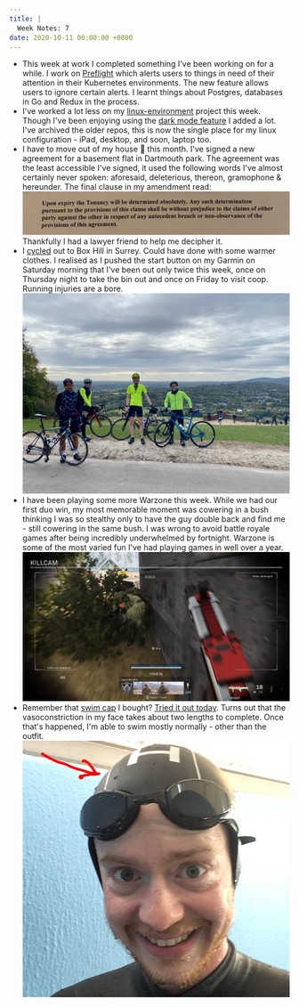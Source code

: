 ```yaml
---
title: |
  Week Notes: 7
date: 2020-10-11 00:00:00 +0000
---
```


- This week at work I completed something I've been working on for a while. I work on [Preflight](http://preflight.jetstack.io/) which alerts users to things in need of their attention in their Kubernetes environments. The new feature allows users to ignore certain alerts. I learnt things about Postgres, databases in Go and Redux in the process.
- I've worked a lot less on my [linux-environment](https://github.com/charlieegan3/linux-environment) project this week. Though I've been enjoying using the [dark mode feature](https://twitter.com/charlieegan3/status/1312904260355584000) I added a lot. I've archived the older repos, this is now the single place for my linux configuration - iPad, desktop, and soon, laptop too.
- I have to move out of my house 🏡 this month. I've signed a new agreement for a basement flat in Dartmouth park. The agreement was the least accessible I've signed, it used the following words I've almost certainly never spoken: aforesaid, deleterious, thereon, gramophone & hereunder. The final clause in my amendment read:
    ![C99100B1-3047-4184-8BF8-512A6D32EA9B.jpeg](C99100B1-3047-4184-8BF8-512A6D32EA9B.jpeg)
    Thankfully I had a lawyer friend to help me decipher it.
- I [cycled](https://www.strava.com/activities/4175988856) out to Box Hill in Surrey. Could have done with some warmer clothes. I realised as I pushed the start button on my Garmin on Saturday morning that I've been out only twice this week, once on Thursday night to take the bin out and once on Friday to visit coop. Running injuries are a bore.
    ![FA623221-2ABC-4F57-ABD9-FF94885B6B07.jpeg](FA623221-2ABC-4F57-ABD9-FF94885B6B07.jpeg)
- I have been playing some more Warzone this week. While we had our first duo win, my most memorable moment was cowering in a bush thinking I was so stealthy only to have the guy double back and find me - still cowering in the same bush. I was wrong to avoid battle royale games after being incredibly underwhelmed by fortnight. Warzone is some of the most varied fun I've had playing games in well over a year.
    ![warzone.png](warzone.png)
- Remember that [swim cap](https://charlieegan3.com/posts/2020-10-04-week-notes-6/) I bought? [Tried it out today](https://www.strava.com/activities/4180094640). Turns out that the vasoconstriction in my face takes about two lengths to complete. Once that's happened, I'm able to swim mostly normally - other than the outfit.
    ![cap.jpeg](cap.jpeg)
